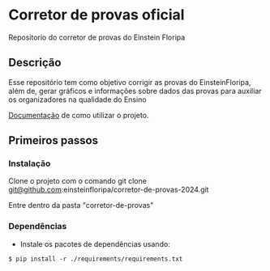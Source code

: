 # Corretor de provas oficial 

Repositorio do corretor de provas do Einstein Floripa

## Descrição

Esse repositório tem como objetivo corrigir as provas do EinsteinFloripa, além de, gerar gráficos e informações sobre dados das provas
para auxiliar os organizadores na qualidade do Ensino

[Documentação](https://docs.google.com/document/d/1mI35ySDHd7H55XcEsuavb23hBNMRAuuJiFJMtd-sevg/edit?usp=sharing) de como utilizar o projeto.

## Primeiros passos
### Instalação

Clone o projeto com o comando git clone git@github.com:einsteinfloripa/corretor-de-provas-2024.git

Entre dentro da pasta "corretor-de-provas"

### Dependências

* Instale os pacotes de dependências usando:
```shell
$ pip install -r ./requirements/requirements.txt
```

